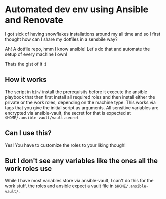 #  Automated dev env using Ansible and Renovate

I got sick of having snowflakes installations around my all time
and so I first thought how can I share my dotfiles in a sensbile way? 

Ah! A dotfile repo, hmm I know ansible!
Let's do that and automate the setup of every machine I own!

Thats the gist of it :)

## How it works

The script in ```bin/```  install the prerequisits before it execute the ansible playbook that then first install all required roles and then install either the private or the work roles, depending on the machine type.
This works via tags that you give the initial script as arguments.
All sensitive variables are encrypted via ansible-vault, the secret for that is expected at ```$HOME/.ansible-vault/vault.secret```

## Can I use this?

Yes! You have to customize the roles to your liking though!

## But I don't see any variables like the ones all the work roles use

While I have most variables store via ansible-vault, I can't do this for the work stuff, the roles and ansible expect a vault file in ```$HOME/.ansible-vault/```.
